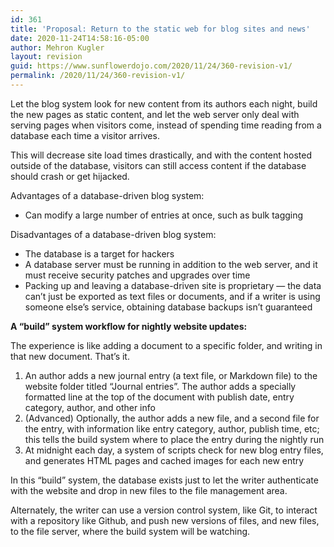 ```yaml
---
id: 361
title: 'Proposal: Return to the static web for blog sites and news'
date: 2020-11-24T14:58:16-05:00
author: Mehron Kugler
layout: revision
guid: https://www.sunflowerdojo.com/2020/11/24/360-revision-v1/
permalink: /2020/11/24/360-revision-v1/
---
```

Let the blog system look for new content from its authors each night, build the new pages as static content, and let the web server only deal with serving pages when visitors come, instead of spending time reading from a database each time a visitor arrives.

This will decrease site load times drastically, and with the content hosted outside of the database, visitors can still access content if the database should crash or get hijacked.

Advantages of a database-driven blog system:

  * Can modify a large number of entries at once, such as bulk tagging

Disadvantages of a database-driven blog system:

  * The database is a target for hackers
  * A database server must be running in addition to the web server, and it must receive security patches and upgrades over time
  * Packing up and leaving a database-driven site is proprietary &#8212; the data can&#8217;t just be exported as text files or documents, and if a writer is using someone else&#8217;s service, obtaining database backups isn&#8217;t guaranteed

**A &#8220;build&#8221; system workflow for nightly website updates:**

The experience is like adding a document to a specific folder, and writing in that new document. That&#8217;s it.

  1. An author adds a new journal entry (a text file, or Markdown file) to the website folder titled &#8220;Journal entries&#8221;. The author adds a specially formatted line at the top of the document with publish date, entry category, author, and other info
  2. (Advanced) Optionally, the author adds a new file, and a second file for the entry, with information like entry category, author, publish time, etc; this tells the build system where to place the entry during the nightly run
  3. At midnight each day, a system of scripts check for new blog entry files, and generates HTML pages and cached images for each new entry

In this &#8220;build&#8221; system, the database exists just to let the writer authenticate with the website and drop in new files to the file management area.

Alternately, the writer can use a version control system, like Git, to interact with a repository like Github, and push new versions of files, and new files, to the file server, where the build system will be watching.